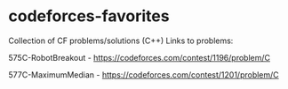 # codeforces-favorites
Collection of CF problems/solutions (C++)
Links to problems:

575C-RobotBreakout - https://codeforces.com/contest/1196/problem/C

577C-MaximumMedian - https://codeforces.com/contest/1201/problem/C 

